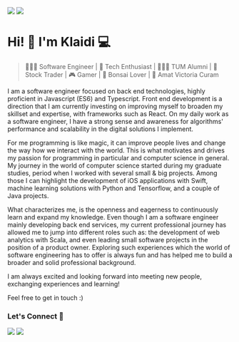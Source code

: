 
[![](https://komarev.com/ghpvc/?username=klaidigorishti&color=blue&label=Profile%20Views)](https://github.com/klaidigorishti)
[![](https://img.shields.io/github/followers/klaidigorishti?label=GitHub%20Followers)](https://github.com/klaidigorishti)

# Hi! 👋 I'm Klaidi 💻

> 👨🏻‍💻 Software Engineer | 📡 Tech Enthusiast | 👨🏻‍🎓 TUM Alumni | 🚀 Stock Trader | 🎮 Gamer | 🌱 Bonsai Lover | 💭 Amat Victoria Curam

I am a software engineer focused on back end technologies, highly proficient in Javascript (ES6) and Typescript. Front end development is a direction that I am currently investing on improving myself to broaden my skillset and expertise, with frameworks such as React. On my daily work as a software engineer, I have a strong sense and awareness for algorithms' performance and scalability in the digital solutions I implement.

For me programming is like magic, it can improve people lives and change the way how we interact with the world. This is what motivates and drives my passion for programming in particular and computer science in general. My journey in the world of computer science started during my graduate studies, period when I worked with several small & big projects. Among those I can highlight the development of iOS applications with Swift, machine learning solutions with Python and Tensorflow, and a couple of Java projects.

What characterizes me, is the openness and eagerness to continuously learn and expand my knowledge. Even though I am a software engineer mainly developing back end services, my current professional journey has allowed me to jump into different roles such as: the development of web analytics with Scala, and even leading small software projects in the position of a product owner. Exploring such experiences which the world of software engineering has to offer is always fun and has helped me to build a broader and solid professional background.

I am always excited and looking forward into meeting new people, exchanging experiences and learning!

Feel free to get in touch :)

### Let's Connect 🔗

[![](https://img.shields.io/badge/linkedin-%230077B5.svg?&style=for-the-badge&logo=linkedin&logoColor=white0e76a8)](linkedin.com/in/klaidi-gorishti)
[![](https://img.shields.io/badge/twitter-%230077B5.svg?&style=for-the-badge&logo=twitter&logoColor=white&color=00acee)](https://twitter.com/KlaidiGorishti)


